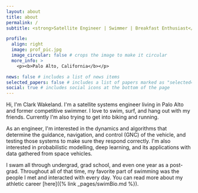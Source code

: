 ```yaml
---
layout: about
title: about
permalink: /
subtitle: <strong>Satellite Engineer | Swimmer | Breakfast Enthusiast</strong>

profile:
  align: right
  image: prof_pic.jpg
  image_circular: false # crops the image to make it circular
  more_info: >
    <p><b>Palo Alto, California</b></p>

news: false # includes a list of news items
selected_papers: false # includes a list of papers marked as "selected={true}"
social: true # includes social icons at the bottom of the page
---
```


Hi, I'm Clark Wakeland. I'm a satellite systems engineer living in Palo Alto and former competitive swimmer. I love to swim, surf, and hang out with my friends. Currently I'm also trying to get into biking and running.

As an engineer, I'm interested in the dynamics and algorithms that determine the guidance, navigation, and control (GNC) of the vehicle, and testing those systems to make sure they respond correctly. 
I'm also interested in probabilistic modelling, deep learning, and its applications with data gathered from space vehicles.

I swam all through undergrad, grad school, and even one year as a post-grad. Throughout all of that time, my favorite part of swimming was the people I met and interacted with every day. You can read more about my athletic career [here]({% link  _pages/swimBio.md %}).

